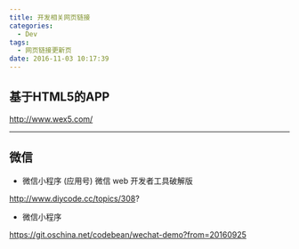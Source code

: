 ```yaml
---
title: 开发相关网页链接
categories:
  - Dev
tags:
  - 网页链接更新页
date: 2016-11-03 10:17:39
---
```



## 基于HTML5的APP
http://www.wex5.com/

---
## 微信

* 微信小程序 (应用号) 微信 web 开发者工具破解版

http://www.diycode.cc/topics/308?

* 微信小程序

https://git.oschina.net/codebean/wechat-demo?from=20160925